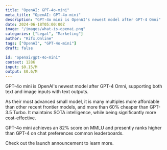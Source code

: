 ```yaml
---
title: "OpenAI: GPT-4o-mini"
meta_title: "OpenAI: GPT-4o-mini"
description: "GPT-4o mini is OpenAI's newest model after GPT-4 Omni"
date: 2024-06-18T05:00:00Z
image: "/images/what-is-openai.png"
categories: ["Legal", "Marketing"]
author: "Rifx.Online"
tags: ["OpenAI", "GPT-4o-mini"]
draft: false

id: "openai/gpt-4o-mini"
context: 128K
input: $0.15/M
output: $0.6/M
---
```


GPT-4o mini is OpenAI's newest model after GPT-4 Omni, supporting both text and image inputs with text outputs.

As their most advanced small model, it is many multiples more affordable than other recent frontier models, and more than 60% cheaper than GPT-3.5 Turbo. It maintains SOTA intelligence, while being significantly more cost-effective.

GPT-4o mini achieves an 82% score on MMLU and presently ranks higher than GPT-4 on chat preferences common leaderboards.

Check out the launch announcement to learn more.
